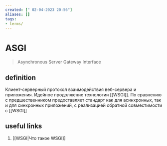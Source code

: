 ```yaml
---
created: [" 02-04-2023 20:56"]
aliases: []
tags:
- terms/
---
```


# ASGI

> Asynchronous Server Gateway Interface

## definition

Клиент-серверный протокол взаимодействия веб-сервера и приложения. Идейное продолжение технологии [[WSGI]]. По сравнению с предшественником предоставляет стандарт как для асинхронных, так и для синхронных приложений, с реализацией обратной совместимости с [[WSGI]]

## useful links

1. [[WSGI|Что такое WSGI]]